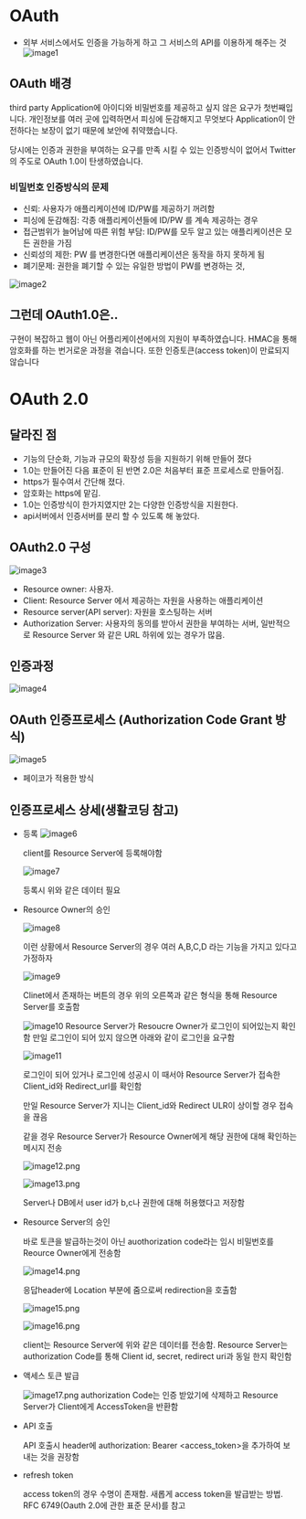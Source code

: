 # OAuth

- 외부 서비스에서도 인증을 가능하게 하고 그 서비스의 API를 이용하게 해주는 것
![image1](./image/oauth/image1.png)

## OAuth 배경

third party Application에 아이디와 비밀번호를 제공하고 싶지 않은 요구가 첫번째입니다. 개인정보를 여러 곳에 입력하면서 피싱에 둔감해지고 무엇보다 Application이 안전하다는 보장이 없기 때문에 보안에 취약했습니다.

당시에는 인증과 권한을 부여하는 요구를 만족 시킬 수 있는 인증방식이 없어서 Twitter의 주도로 OAuth 1.0이 탄생하였습니다.

### 비밀번호 인증방식의 문제

- 신뢰: 사용자가 애플리케이션에 ID/PW를 제공하기 꺼려함
- 피싱에 둔감해짐: 각종 애플리케이션들에 ID/PW 를 계속 제공하는 경우
- 접근범위가 늘어남에 따른 위험 부담: ID/PW를 모두 알고 있는 애플리케이션은 모든 권한을 가짐
- 신뢰성의 제한: PW 를 변경한다면 애플리케이션은 동작을 하지 못하게 됨
- 폐기문제: 권한을 폐기할 수 있는 유일한 방법이 PW를 변경하는 것,

![image2](./image/oauth/image2.png)

## 그런데 OAuth1.0은..

구현이 복잡하고 웹이 아닌 어플리케이션에서의 지원이 부족하였습니다. HMAC을 통해 암호화를 하는 번거로운 과정을 겪습니다. 또한 인증토큰(access token)이 만료되지 않습니다

# OAuth 2.0

## 달라진 점

- 기능의 단순화, 기능과 규모의 확장성 등을 지원하기 위해 만들어 졌다
- 1.0는 만들어진 다음 표준이 된 반면 2.0은 처음부터 표준 프로세스로 만들어짐.
- https가 필수여서 간단해 졌다.
- 암호화는 https에 맡김.
- 1.0는 인증방식이 한가지였지만 2는 다양한 인증방식을 지원한다.
- api서버에서 인증서버를 분리 할 수 있도록 해 놓았다.

## OAuth2.0 구성

![image3](./image/oauth/image3.png)

- Resource owner: 사용자.
- Client: Resource Server 에서 제공하는 자원을 사용하는 애플리케이션
- Resource server(API server): 자원을 호스팅하는 서버
- Authorization Server: 사용자의 동의를 받아서 권한을 부여하는 서버, 일반적으로 Resource Server 와 같은 URL 하위에 있는 경우가 많음.

## 인증과정

![image4](./image/oauth/image4.jpg)

## OAuth 인증프로세스 (Authorization Code Grant 방식)

![image5](./image/oauth/image5.jpg) 
- 페이코가 적용한 방식
## 인증프로세스 상세(생활코딩 참고)

- 등록
  ![image6](.\image\oauth\image6)
  
   client를 Resource Server에 등록해야함
  
  ![image7](.\image\oauth\image7)
  
  등록시 위와 같은 데이터 필요
  
- Resource Owner의 승인

  ![image8](.\image\oauth\image8)

  이런 상황에서 Resource Server의 경우 여러 A,B,C,D 라는 기능을 가지고 있다고 가정하자

  

  ![image9](.\image\oauth\image9.png)

  Clinet에서 존재하는 버튼의 경우 위의 오른쪽과 같은 형식을 통해 Resource Server를 호출함

  ![image10](.\image\oauth\image10.png)
  Resource Server가 Resoucre Owner가 로그인이 되어있는지 확인함
  만일 로그인이 되어 있지 않으면 아래와 같이 로그인을 요구함

  ![image11](.\image\oauth\image11.png)

  로그인이 되어 있거나 로그인에 성공시 이 때서야 Resource Server가 접속한 Client_id와 Redirect_url를 확인함

  만일 Resource Server가 지니는 Client_id와 Redirect ULR이 상이할 경우 접속을 끊음

  같을 경우 Resource Server가 Resource Owner에게 해당 권한에 대해 확인하는 메시지 전송

  ![image12.png](.\image\oauth\image12.png)

  ![image13.png](.\image\oauth\image13.png)

  Server나 DB에서 user id가 b,c나 권한에 대해 허용했다고 저장함

- Resource Server의 승인

  바로 토큰을 발급하는것이 아닌 auothorization code라는 임시 비밀번호를 Reource Owner에게 전송함

  ![image14.png](.\image\oauth\image14.png)

   응답header에 Location 부분에 줌으로써 redirection을 호출함

    ![image15.png](.\image\oauth\image15.png)

  

  ![image16.png](.\image\oauth\image16.png)

  client는 Resource Server에 위와 같은 데이터를 전송함. Resource Server는 authorization Code를 통해 Client id, secret, redirect uri과 동일 한지 확인함

- 액세스 토큰 발급

  ![image17.png](.\image\oauth\image17.png)
  authorization Code는 인증 받았기에 삭제하고 Resource Server가 Client에게 AccessToken을 반환함

- API 호출

  API 호출시 header에 authorization: Bearer <access_token>을 추가하여 보내는 것을 권장함

- refresh token

  access token의 경우 수명이 존재함. 새롭게 access token을 발급받는 방법. RFC 6749(Oauth 2.0에 관한 표준 문서)를 참고
